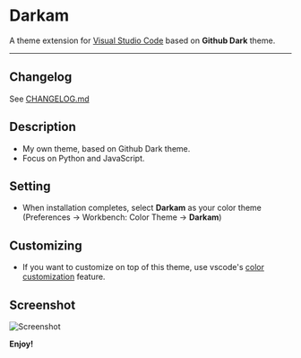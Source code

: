 # Darkam

A theme extension for [Visual Studio Code](https://code.visualstudio.com) based on **Github Dark** theme.

---

## Changelog

See [CHANGELOG.md](https://github.com/viniam/VSCode-Theme-Extension)

## Description

- My own theme, based on Github Dark theme.
- Focus on Python and JavaScript.

## Setting

- When installation completes, select **Darkam** as your color theme (Preferences → Workbench: Color Theme → **Darkam**)

## Customizing

- If you want to customize on top of this theme, use vscode's [color customization](https://code.visualstudio.com/docs/getstarted/themes#_customizing-a-color-theme) feature.

## Screenshot

![Screenshot](https://github.com/viniam/VSCode-Theme-Extension/blob/main/screenshot.png)

**Enjoy!**
